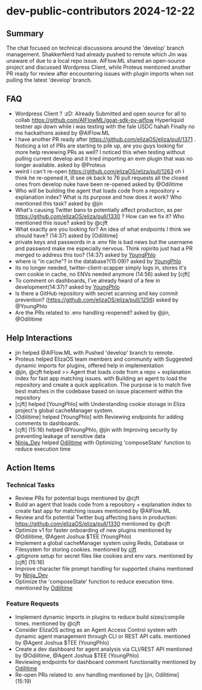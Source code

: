 # dev-public-contributors 2024-12-22

## Summary
The chat focused on technical discussions around the 'develop' branch management. ShakkerNerd had already pushed to remote which Jin was unaware of due to a local repo issue. AIFlow.ML shared an open-source project and discussed Wordpress Client, while Proteus mentioned another PR ready for review after encountering issues with plugin imports when not pulling the latest 'develop' branch.

## FAQ
- Wordpress Client ? :zD: Already Submitted and open source for all to collab https://github.com/AIFlowML/goat-sdk-py-aiflow Hyperliquid testner api down while i was testing with the fale USDC hahah Finally no mo hackathons asked by @AIFlow.ML
- I have another PR ready after https://github.com/elizaOS/eliza/pull/1371 . Noticing a lot of PRs are starting to pile up, are you guys looking for more help reviewing PRs as well? I noticed this when testing without pulling current develop and it tried importing an evm plugin that was no longer available.   asked by @Proteus
- weird i can't re-open https://github.com/elizaOS/eliza/pull/1263 oh I think he re-opened it, ill see ok back to 76 pull requests all the closed ones from develop nuke have been re-opened asked by @Odilitime
- Who will be building the agent that loads code from a repository + explanation index? What is its purpose and how does it work? Who mentioned this task? asked by @jin
- What's causing Twitter bans to potentially affect production, as per https://github.com/elizaOS/eliza/pull/1330 ? How can we fix it? Who mentioned this issue? asked by @cjft
- What exactly are you looking for? An idea of what endpoints I think we should have? (14:37) asked by [Odilitime]
- private keys and passwords in a .env file is bad news but the username and password make me especially nervous. Think ropirito just had a PR merged to address this too? (14:37) asked by [YoungPhlo](15:06)
- where is "in cache"? in the database?(15:09)? asked by [YoungPhlo](15:09)
- its no longer needed, twitter-client-scapper simply logs in, stores it's own cookie in cache, no ENVs needed anymore (14:56) asked by [cjft]
- To comment on dashboards, I’ve already heard of a few in development(14:37)? asked by [YoungPhlo](14:37)
- Is there a GitHub repository with secret scanning and key commit prevention?  (https://github.com/elizaOS/eliza/pull/1256) asked by @YoungPhlo
- Are the PRs related to .env handling reopened? asked by @jin, @Odilitime

## Help Interactions
- jin helped @AIFlow.ML with Pushed 'develop' branch to remote.
- Proteus helped ElizaOS team members and community with Suggested dynamic imports for plugins, offered help in implementation
- @jin, @cjft helped >> Agent that loads code from a repo + explanation index for fast app matching issues. with Building an agent to load the repository and create a quick application. The purpose is to match five best matches in the codebase based on issue placement within the repository
- [cjft] helped [YoungPhlo] with Understanding cookie storage in Eliza project's global cacheManager system.
- [Odilitime] helped [YoungPhlo] with Reviewing endpoints for adding comments to dashboards.
- [cjft] (15:16) helped @YoungPhlo, @jin with Improving security by preventing leakage of sensitive data
- [Ninja_Dev](21:03) helped [Odilitime](20:49) with Optimizing 'composeState' function to reduce execution time

## Action Items

### Technical Tasks
- Review PRs for potential bugs mentioned by @cjft
- Build an agent that loads code from a repository + explanation index to create fast app for matching issues mentioned by @AIFlow.ML
- Review and fix potential Twitter bug affecting bans in production: https://github.com/elizaOS/eliza/pull/1330 mentioned by @cjft
- Optimize v1 for faster onboarding of new plugins mentioned by @Odilitime, @Agent Joshua $TEE (YoungPhlo)
- Implement a global cacheManager system using Redis, Database or Filesystem for storing cookies. mentioned by [cjft](15:00)
- .gitignore setup for secret files like cookies and env vars. mentioned by [cjft] (15:16)
- Improve character file prompt handling for supported chains mentioned by [Ninja_Dev](20:49)
- Optimize the 'composeState' function to reduce execution time. mentioned by [Odilitime](22:09)

### Feature Requests
- Implement dynamic imports in plugins to reduce build sizes/compile times. mentioned by @cjft
- Consider ElizaOS acting as an Agent Access Control system with dynamic agent management through CLI or REST API calls. mentioned by @Agent Joshua $TEE (YoungPhlo)
- Create a dev dashboard for agent analysis via CLI/REST API mentioned by @Odilitime, @Agent Joshua $TEE (YoungPhlo)
- Reviewing endpoints for dashboard comment functionality mentioned by [Odilitime](14:37)
- Re-open PRs related to .env handling mentioned by [jin, Odilitime] (15:19)